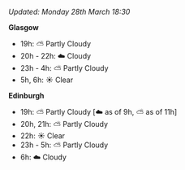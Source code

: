 *Updated: Monday 28th March 18:30*

**Glasgow**

* 19h: :partly_sunny: Partly Cloudy
* 20h - 22h: :cloud: Cloudy
* 23h - 4h: :partly_sunny: Partly Cloudy
* 5h, 6h: :sunny: Clear

**Edinburgh**

* 19h: :partly_sunny: Partly Cloudy [:cloud: as of 9h, :partly_sunny: as of 11h]
* 20h, 21h: :partly_sunny: Partly Cloudy
* 22h: :sunny: Clear
* 23h - 5h: :partly_sunny: Partly Cloudy
* 6h: :cloud: Cloudy
